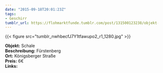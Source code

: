 ```yaml
---
date: "2015-09-18T20:01:23Z"
tags:
- Geschirr
tumblr_url: https://flohmarktfunde.tumblr.com/post/131500123238/objekt-schale-beschreibung-f%C3%BCrstenberg-ort
---
```

 {{< figure src="tumblr_nwhbecfJ7Y1tfawupo2_r1_1280.jpg" >}}  

**Objekt:** Schale  
**Beschreibung:** Fürstenberg  
**Ort:** Königsberger Straße  
**Preis:** 6€  
**Links:** 
